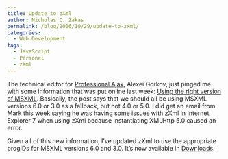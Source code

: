 ```yaml
---
title: Update to zXml
author: Nicholas C. Zakas
permalink: /blog/2006/10/29/update-to-zxml/
categories:
  - Web Development
tags:
  - JavaScript
  - Personal
  - zXml
---
```

The technical editor for <a title="Professional Ajax" rel="external" href="http://www.amazon.com/exec/obidos/redirect?link_code=ur2&tag=nczonline-20&camp=1789&creative=9325&path=http%3A%2F%2Fwww.amazon.com%2Fgp%2Fproduct%2F0471777781%2F">Professional Ajax</a>, Alexei Gorkov, just pinged me with some information that was put online last week: <a title="Using the right version of MSXML in Internet Explorer" rel="external" href="http://blogs.msdn.com/xmlteam/archive/2006/10/23/using-the-right-version-of-msxml-in-internet-explorer.aspx">Using the right version of MSXML</a>. Basically, the post says that we should all be using MSXML versions 6.0 or 3.0 as a fallback, but not 4.0 or 5.0. I did get an email from Mark this week saying he was having some issues with zXml in Internet Explorer 7 when using zXml because instantiating XMLHttp 5.0 caused an error.

Given all of this new information, I&#8217;ve updated zXml to use the appropriate progIDs for MSXML versions 6.0 and 3.0. It&#8217;s now available in <a title="Downloads" rel="internal" href="/downloads/">Downloads</a>.
